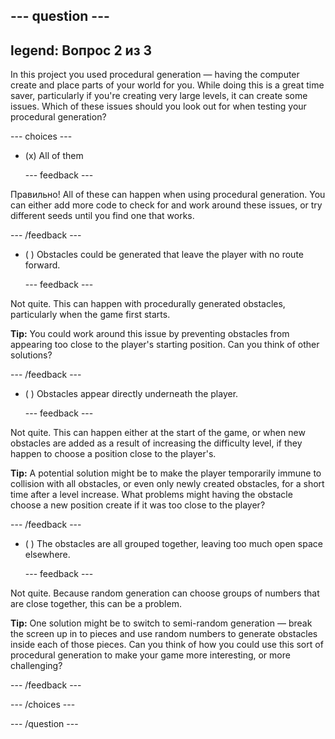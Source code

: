 --- question ---
---
legend: Вопрос 2 из 3
---

In this project you used procedural generation — having the computer create and place parts of your world for you. While doing this is a great time saver, particularly if you're creating very large levels, it can create some issues. Which of these issues should you look out for when testing your procedural generation?

--- choices ---

- (x) All of them

  --- feedback ---

Правильно! All of these can happen when using procedural generation. You can either add more code to check for and work around these issues, or try different seeds until you find one that works.

  --- /feedback ---

- ( ) Obstacles could be generated that leave the player with no route forward.

  --- feedback ---

Not quite. This can happen with procedurally generated obstacles, particularly when the game first starts.


**Tip:** You could work around this issue by preventing obstacles from appearing too close to the player's starting position. Can you think of other solutions?

  --- /feedback ---

- ( ) Obstacles appear directly underneath the player.

  --- feedback ---

Not quite. This can happen either at the start of the game, or when new obstacles are added as a result of increasing the difficulty level, if they happen to choose a position close to the player's.


**Tip:** A potential solution might be to make the player temporarily immune to collision with all obstacles, or even only newly created obstacles, for a short time after a level increase. What problems might having the obstacle choose a new position create if it was too close to the player?

  --- /feedback ---

- ( ) The obstacles are all grouped together, leaving too much open space elsewhere.

  --- feedback ---

Not quite. Because random generation can choose groups of numbers that are close together, this can be a problem.


**Tip:** One solution might be to switch to semi-random generation — break the screen up in to pieces and use random numbers to generate obstacles inside each of those pieces. Can you think of how you could use this sort of procedural generation to make your game more interesting, or more challenging?

  --- /feedback ---

--- /choices ---

--- /question ---
